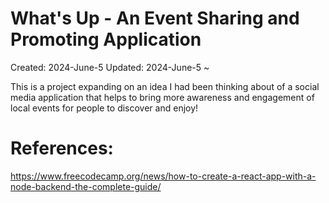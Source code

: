 # What's Up - An Event Sharing and Promoting Application
Created: 2024-June-5
Updated: 2024-June-5
~

This is a project expanding on an idea I had been thinking about of a social media application that helps to bring more awareness and engagement of local events for people to discover and enjoy!

# References:
https://www.freecodecamp.org/news/how-to-create-a-react-app-with-a-node-backend-the-complete-guide/
